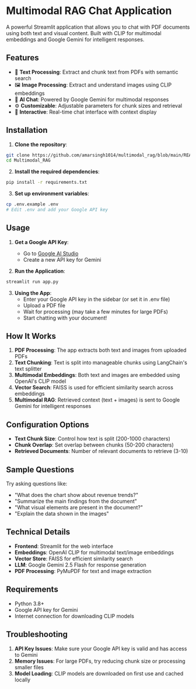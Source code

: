 # Multimodal RAG Chat Application

A powerful Streamlit application that allows you to chat with PDF documents using both text and visual content. Built with CLIP for multimodal embeddings and Google Gemini for intelligent responses.

## Features

- 📄 **Text Processing**: Extract and chunk text from PDFs with semantic search
- 🖼️ **Image Processing**: Extract and understand images using CLIP embeddings
- 🤖 **AI Chat**: Powered by Google Gemini for multimodal responses
- ⚙️ **Customizable**: Adjustable parameters for chunk sizes and retrieval
- 💬 **Interactive**: Real-time chat interface with context display

## Installation

1. **Clone the repository**:
```bash
git clone https://github.com/amarsingh1014/multimodal_rag/blob/main/README.md
cd Multimodal_RAG
```

2. **Install the required dependencies**:
```bash
pip install -r requirements.txt
```

3. **Set up environment variables**:
```bash
cp .env.example .env
# Edit .env and add your Google API key
```

## Usage

1. **Get a Google API Key**:
   - Go to [Google AI Studio](https://makersuite.google.com/app/apikey)
   - Create a new API key for Gemini

2. **Run the Application**:
```bash
streamlit run app.py
```

3. **Using the App**:
   - Enter your Google API key in the sidebar (or set it in .env file)
   - Upload a PDF file
   - Wait for processing (may take a few minutes for large PDFs)
   - Start chatting with your document!

## How It Works

1. **PDF Processing**: The app extracts both text and images from uploaded PDFs
2. **Text Chunking**: Text is split into manageable chunks using LangChain's text splitter
3. **Multimodal Embeddings**: Both text and images are embedded using OpenAI's CLIP model
4. **Vector Search**: FAISS is used for efficient similarity search across embeddings
5. **Multimodal RAG**: Retrieved context (text + images) is sent to Google Gemini for intelligent responses

## Configuration Options

- **Text Chunk Size**: Control how text is split (200-1000 characters)
- **Chunk Overlap**: Set overlap between chunks (50-200 characters)
- **Retrieved Documents**: Number of relevant documents to retrieve (3-10)

## Sample Questions

Try asking questions like:
- "What does the chart show about revenue trends?"
- "Summarize the main findings from the document"
- "What visual elements are present in the document?"
- "Explain the data shown in the images"

## Technical Details

- **Frontend**: Streamlit for the web interface
- **Embeddings**: OpenAI CLIP for multimodal text/image embeddings
- **Vector Store**: FAISS for efficient similarity search
- **LLM**: Google Gemini 2.5 Flash for response generation
- **PDF Processing**: PyMuPDF for text and image extraction

## Requirements

- Python 3.8+
- Google API key for Gemini
- Internet connection for downloading CLIP models

## Troubleshooting

1. **API Key Issues**: Make sure your Google API key is valid and has access to Gemini
2. **Memory Issues**: For large PDFs, try reducing chunk size or processing smaller files
3. **Model Loading**: CLIP models are downloaded on first use and cached locally
